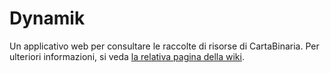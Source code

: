 # Dynamik

Un applicativo web per consultare le raccolte di risorse di CartaBinaria. Per
ulteriori informazioni, si veda [la relativa pagina della
wiki](https://cartabinaria.students.cs.unibo.it/wiki/applicativi-web/dynamik/).
